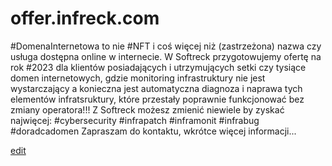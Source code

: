 # offer.infreck.com

#DomenaInternetowa to nie #NFT i coś więcej niż (zastrzeżona) nazwa czy usługa dostępna online w internecie.
W Softreck przygotowujemy ofertę na rok #2023 dla klientów posiadających i utrzymujących setki czy tysiące domen internetowych, gdzie monitoring infrastruktury nie jest wystarczający a konieczna jest automatyczna diagnoza i naprawa tych elementów infratsruktury, które przestały poprawnie funkcjonować bez zmiany operatora!!!
Z Softreck możesz zmienić niewiele by zyskać najwięcej:
#cybersecurity #infrapatch #inframonit #infrabug #doradcadomen
Zapraszam do kontaktu, wkrótce więcej informacji...


[edit](https://github.com/infreck-com/offer/edit/main/README.md)
